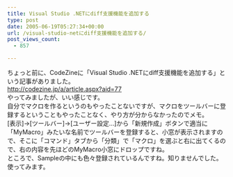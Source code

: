 ```yaml
---
title: Visual Studio .NETにdiff支援機能を追加する
type: post
date: 2005-06-19T05:27:34+00:00
url: /visual-studio-netにdiff支援機能を追加する/
post_views_count:
  - 857

---
```

ちょっと前に、CodeZineに「Visual Studio .NETにdiff支援機能を追加する」という記事がありました。  
<a href="http://codezine.jp/a/article.aspx?aid=77" target="_blank">http://codezine.jp/a/article.aspx?aid=77</a>  
やってみましたが、いい感じです。  
自分でマクロを作るというのもやったことないですが、マクロをツールバーに登録するということもやったことなく、やり方が分からなかったのでメモ。  
[表示]→[ツールバー]→[ユーザー設定&#8230;]から「新規作成」ボタンで適当に「MyMacro」みたいな名前でツールバーを登録すると、小窓が表示されますので、そこに「コマンド」タブから「分類」で「マクロ」を選ぶと右に出てくるので、右の内容を先ほどのMyMacro小窓にドロップですね。  
ところで、Sampleの中にも色々登録されているんですね。知りませんでした。使ってみます。